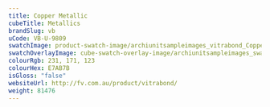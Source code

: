 ```yaml
---
title: Copper Metallic
cubeTitle: Metallics
brandSlug: vb
uCode: VB-U-9809
swatchImage: product-swatch-image/archiunitsampleimages_vitrabond_Copper_Metallic.jpg
swatchOverlayImage: cube-swatch-overlay-image/archiunitsampleimages_swatch-overlay_vitrabond.png
colourRgb: 231, 171, 123
colourHex: E7AB7B
isGloss: "false"
websiteUrl: http://fv.com.au/product/vitrabond/
weight: 81476
---
```

